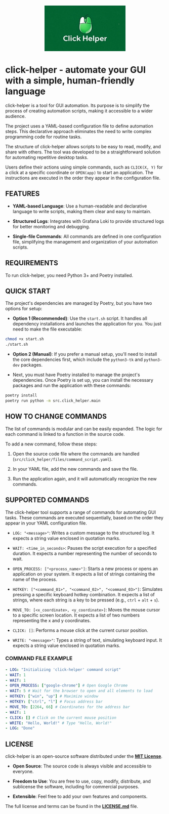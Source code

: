 <p style="text-align: center"><img src="docs/images/logo/click-helper-logo.jpg" alt="click-helper-logo"></p>

# click-helper - automate your GUI with a simple, human-friendly language

click-helper is a tool for GUI automation. Its purpose is to simplify the process of creating automation scripts, making it accessible to a wider audience.

The project uses a YAML-based configuration file to define automation steps. This declarative approach eliminates the need to write complex programming code for routine tasks.

The structure of click-helper allows scripts to be easy to read, modify, and share with others. The tool was developed to be a straightforward solution for automating repetitive desktop tasks.

Users define their actions using simple commands, such as `CLICK(X, Y)` for a click at a specific coordinate or `OPEN(app)` to start an application. The instructions are executed in the order they appear in the configuration file.

## FEATURES

- **YAML-based Language**: Use a human-readable and declarative language to write scripts, making them clear and easy to maintain.

- **Structured Logs**: Integrates with Grafana Loki to provide structured logs for better monitoring and debugging.

- **Single-file Commands**: All commands are defined in one configuration file, simplifying the management and organization of your automation scripts.

## REQUIREMENTS

To run click-helper, you need Python 3+ and Poetry installed.

## QUICK START

The project's dependencies are managed by Poetry, but you have two options for setup:

- **Option 1 (Recommended)**: Use the `start.sh` script. It handles all dependency installations and launches the application for you.
You just need to make the file executable:

```bash
chmod +x start.sh
./start.sh
```

- **Option 2 (Manual)**: If you prefer a manual setup, you'll need to install the core dependencies first, which include the `python3-tk` and `python3-dev` packages.


- Next, you must have Poetry installed to manage the project's dependencies. Once Poetry is set up, you can install the necessary packages and run the application with these commands:

```bash
poetry install
poetry run python -m src.click_helper.main
```

## HOW TO CHANGE COMMANDS

The list of commands is modular and can be easily expanded. The logic for each command is linked to a function in the source code.

To add a new command, follow these steps:

1. Open the source code file where the commands are handled (`src/click_helper/files/command_script.yaml`).

2. In your YAML file, add the new commands and save the file.

3. Run the application again, and it will automatically recognize the new commands.

## SUPPORTED COMMANDS

The click-helper tool supports a range of commands for automating GUI tasks. These commands are executed sequentially, based on the order they appear in your YAML configuration file.

- `LOG: "<message>"`: Writes a custom message to the structured log. It expects a string value enclosed in quotation marks.

- `WAIT: <time_in_seconds>`: Pauses the script execution for a specified duration. It expects a number representing the number of seconds to wait.

- `OPEN_PROCESS: ["<process_name>"]`: Starts a new process or opens an application on your system. It expects a list of strings containing the name of the process.

- `HOTKEY: ["<command_01>", "<command_02>", "<command_03>"]`: Simulates pressing a specific keyboard hotkey combination. It expects a list of strings, where each string is a key to be pressed (e.g., `ctrl` + `alt` + `s`).

- `MOVE_TO: [<x_coordinate>, <y_coordinate>]`: Moves the mouse cursor to a specific screen location. It expects a list of two numbers representing the x and y coordinates.

- `CLICK: []`: Performs a mouse click at the current cursor position.

- `WRITE: "<message>"`: Types a string of text, simulating keyboard input. It expects a string value enclosed in quotation marks.

### COMMAND FILE EXAMPLE

```yaml
- LOG: "Initializing 'click-helper' command script"
- WAIT: 1
- WAIT: 1
- OPEN_PROCESS: ["google-chrome"] # Open Google Chrome
- WAIT: 5 # Wait for the browser to open and all elements to load
- HOTKEY: ["win", "up"] # Maximize window
- HOTKEY: ["ctrl", "l"] # Focus address bar
- MOVE_TO: [2264, 66] # Coordinates for the address bar
- WAIT: 1
- CLICK: [] # Click on the current mouse position
- WRITE: "Hello, World!" # Type "Hello, World!"
- LOG: "Done"
```

## LICENSE

click-helper is an open-source software distributed under the **[MIT License](https://opensource.org/license/MIT)**.

- **Open Source**: The source code is always visible and accessible to everyone.

- **Freedom to Use**: You are free to use, copy, modify, distribute, and sublicense the software, including for commercial purposes.

- **Extensible**: Feel free to add your own features and components.

The full license and terms can be found in the **[LICENSE.md](./LICENSE.md)** file.